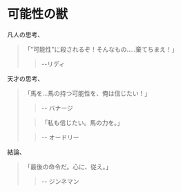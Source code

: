 # 可能性の獣

凡人の思考、

> 「"可能性"に殺されるぞ！そんなもの.....棄てちまえ！」
>
> > --リディ

天才の思考、

> 「馬を…馬の持つ可能性を、俺は信じたい！」
>
> > -- バナージ
>
> > 「私も信じたい。馬の力を。」
>
> > -- オードリー

結論、

> 「最後の命令だ。心に、従え。」
>
> > -- ジンネマン
